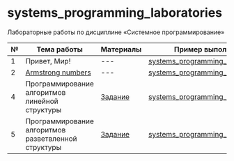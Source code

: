 # systems_programming_laboratories

Лабораторные работы по дисциплине «Системное программирование»

| № | Тема работы | Материалы | Пример выполнения |
|---|-------------|-----------|--------------------|
| 1 | Привет, Мир! | --- | [systems_programming_laboratories_0](https://github.com/eoan-ermine/systems_programming_laboratories_0) |
| 2 | [Armstrong numbers](https://ru.wikipedia.org/wiki/%D0%A7%D0%B8%D1%81%D0%BB%D0%BE_%D0%90%D1%80%D0%BC%D1%81%D1%82%D1%80%D0%BE%D0%BD%D0%B3%D0%B0) | --- | [systems_programming_laboratories_1](https://github.com/eoan-ermine/systems_programming_laboratories_1) |
| 4 | Программирование алгоритмов линейной структуры | [Задание](appendix/labs.pdf) | [systems_programming_laboratories_3](https://github.com/eoan-ermine/systems_programming_laboratories_3) |
| 5 | Программирование алгоритмов разветвленной структуры | [Задание](appendix/labs.pdf) | [systems_programming_laboratories_4](https://github.com/eoan-ermine/systems_programming_laboratories_4) |
